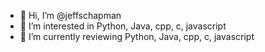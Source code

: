 - 👋 Hi, I’m @jeffschapman
- 👀 I’m interested in Python, Java, cpp, c, javascript
- 🌱 I’m currently reviewing Python, Java, cpp, c, javascript


<!---
jeffschapman/jeffschapman is a ✨ special ✨ repository because its `README.md` (this file) appears on your GitHub profile.
You can click the Preview link to take a look at your changes.
--->
